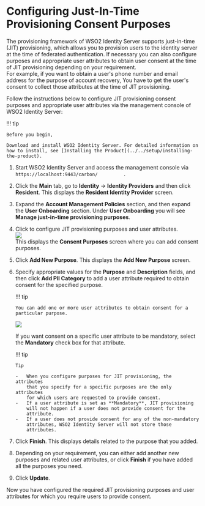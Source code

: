 # Configuring Just-In-Time Provisioning Consent Purposes

The provisioning framework of WSO2 Identity Server supports just-in-time
(JIT) provisioning, which allows you to provision users to the identity
server at the time of federated authentication. If necessary you can
also configure purposes and appropriate user attributes to obtain user
consent at the time of JIT provisioning depending on your requirement.  
For example, if you want to obtain a user's phone number and email
address for the purpose of account recovery, You have to get the user's
consent to collect those attributes at the time of JIT provisioning.

Follow the instructions below to configure JIT provisioning consent
purposes and appropriate user attributes via the management console of
WSO2 Identity Server:

!!! tip
    
    Before you begin,
    
    Download and install WSO2 Identity Server. For detailed information on
    how to install, see [Installing the Product](../../setup/installing-the-product).
    

1.  Start WSO2 Identity Server and access the management console via
    `           https://localhost:9443/carbon/          ` .

2.  Click the **Main** tab, go to **Identity** -\> **Identity
    Providers** and then click **Resident**. This displays the
    **Resident Identity Provider** screen.
3.  Expand the **Account Management Policies** section, and then expand
    the **User Onboarding** section. Under **User Onboarding** you will
    see **Manage just-in-time provisioning purposes**.

4.  Click to configure JIT provisioning purposes and user attributes.  
    ![]( ../../assets/img/103329736/103329737.png)   
    This displays the **Consent Purposes** screen where you can add
    consent purposes.

5.  Click **Add New Purpose**. This displays the **Add New Purpose**
    screen.
6.  Specify appropriate values for the **Purpose** and **Description**
    fields, and then click **Add PII Category** to add a user attribute
    required to obtain consent for the specified purpose.

    !!! tip
    
        You can add one or more user attributes to obtain consent for a
        particular purpose.
    

      
    ![]( ../../assets/img/103329736/103329738.png) 

    If you want consent on a specific user attribute to be mandatory,
    select the **Mandatory** check box for that attribute.

    !!! tip
    
        Tip
    
        -   When you configure purposes for JIT provisioning, the attributes
            that you specify for a specific purposes are the only attributes
            for which users are requested to provide consent.
        -   If a user attribute is set as **Mandatory**, JIT provisioning
            will not happen if a user does not provide consent for the
            attribute.
        -   If a user does not provide consent for any of the non-mandatory
            attributes, WSO2 Identity Server will not store those
            attributes.
    

7.  Click **Finish**. This displays details related to the purpose that
    you added.

8.  Depending on your requirement, you can either add another new
    purposes and related user attributes, or click **Finish** if you
    have added all the purposes you need.

9.  Click **Update**.

Now you have configured the required JIT provisioning purposes and user
attributes for which you require users to provide consent.
